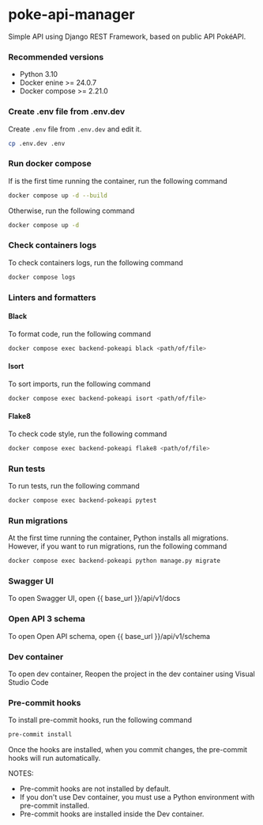# poke-api-manager
Simple API using Django REST Framework, based on public API PokéAPI.

### Recommended versions

- Python 3.10
- Docker enine >= 24.0.7
- Docker compose >= 2.21.0

### Create .env file from .env.dev

Create `.env` file from `.env.dev` and edit it.

```sh
cp .env.dev .env
```

### Run docker compose

If is the first time running the container, run the following command

```sh
docker compose up -d --build
```

Otherwise, run the following command

```sh
docker compose up -d
```

### Check containers logs

To check containers logs, run the following command

```sh
docker compose logs
```

### Linters and formatters

#### Black

To format code, run the following command

```sh
docker compose exec backend-pokeapi black <path/of/file>
```

#### Isort

To sort imports, run the following command

```sh
docker compose exec backend-pokeapi isort <path/of/file>
```

#### Flake8

To check code style, run the following command

```sh
docker compose exec backend-pokeapi flake8 <path/of/file>
```

### Run tests

To run tests, run the following command

```sh
docker compose exec backend-pokeapi pytest
```

### Run migrations

At the first time running the container, Python installs all migrations. However, if you want to run migrations, run the following command

```sh
docker compose exec backend-pokeapi python manage.py migrate
```

### Swagger UI

To open Swagger UI, open {{ base_url }}/api/v1/docs

### Open API 3 schema

To open Open API schema, open {{ base_url }}/api/v1/schema

### Dev container

To open dev container, Reopen the project in the dev container using Visual Studio Code

### Pre-commit hooks

To install pre-commit hooks, run the following command

```sh
pre-commit install
```

Once the hooks are installed, when you commit changes, the pre-commit hooks will run automatically.

NOTES:

- Pre-commit hooks are not installed by default.
- If you don't use Dev container, you must use a Python environment with pre-commit installed.
- Pre-commit hooks are installed inside the Dev container.
